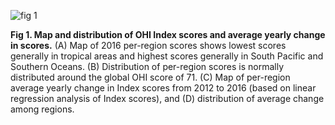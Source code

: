 ![fig 1](../figs/fig1.tiff)

**Fig 1. Map and distribution of OHI Index scores and average yearly change in scores.**
(A) Map of 2016 per-region scores shows lowest scores generally in tropical areas and highest scores generally in South Pacific and Southern Oceans. (B) Distribution of per-region scores is normally distributed around the global OHI score of 71. (C) Map of per-region average yearly change in Index scores from 2012 to 2016 (based on linear regression analysis of Index scores), and (D) distribution of average change among regions. 
